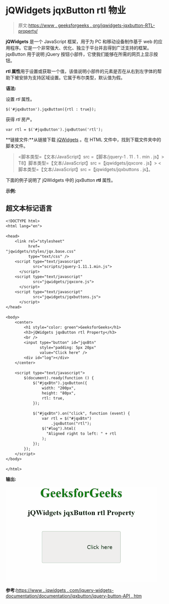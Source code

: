 # jQWidgets jqxButton rtl 物业

> 原文:[https://www . geeksforgeeks . org/jqwidgets-jqxbutton-RTL-property/](https://www.geeksforgeeks.org/jqwidgets-jqxbutton-rtl-property/)

**jQWidgets** 是一个 JavaScript 框架，用于为 PC 和移动设备制作基于 web 的应用程序。它是一个非常强大、优化、独立于平台并且得到广泛支持的框架。jqxButton 用于说明 jQuery 按钮小部件，它使我们能够在所需的网页上显示按钮。

**rtl 属性**用于设置或获取一个值，该值说明小部件的元素是否在从右到左字体的帮助下被安排为支持区域设置。它属于布尔类型，默认值为假。

**语法:**

设置 *rtl* 属性。

```
$('#jqxButton').jqxButton({rtl : true});  
```

获得 *rtl* 房产。

```
var rtl = $('#jqxButton').jqxButton('rtl'); 
```

**链接文件:**从链接下载 [jQWidgets](https://www.jqwidgets.com/download/) 。在 HTML 文件中，找到下载文件夹中的脚本文件。

> <link rel="”stylesheet”" href="”jqwidgets/styles/jqx.base.css”" type="”text/css”">
> <脚本类型=【文本/JavaScript】src =【脚本/jquery-1 . 11 . 1 . min . js】></脚本>
> T8】脚本类型=【文本/JavaScript】src =【jqwidgets/jqxcore . js】></脚本>
> <脚本类型=【文本/JavaScript】src =【jqwidgets/jqxbuttons . js】。

下面的例子说明了 jQWidgets 中的 jqxButton **rtl** 属性。

**示例:**

## 超文本标记语言

```
<!DOCTYPE html>
<html lang="en">

<head>
    <link rel="stylesheet" 
          href=
"jqwidgets/styles/jqx.base.css" 
          type="text/css" />
    <script type="text/javascript" 
            src="scripts/jquery-1.11.1.min.js">
      </script>
    <script type="text/javascript" 
            src="jqwidgets/jqxcore.js">
      </script>
    <script type="text/javascript" 
            src="jqwidgets/jqxbuttons.js">
      </script>
</head>

<body>
    <center>
        <h1 style="color: green">GeeksforGeeks</h1>
        <h3>jQWidgets jqxButton rtl Property</h3>
        <br />
        <input type="button" id="jqxBtn" 
               style="padding: 5px 20px"
               value="Click here" />
        <div id="log"></div>
    </center>

    <script type="text/javascript">
        $(document).ready(function () {
            $("#jqxBtn").jqxButton({
                width: "200px",
                height: "80px",
                rtl: true,
            });

            $("#jqxBtn").on("click", function (event) {
                var rtl = $("#jqxBtn")
                    .jqxButton("rtl");
                $("#log").html(
                  "Aligned right to left: " + rtl
                );
            });
        });
    </script>
</body>

</html>
```

**输出:**

![](img/73ce58f9d4433625fcf79d7d769a6c65.png)

**参考:**[https://www . jqwidgets . com/jquery-widgets-documentation/documentation/jqxbutton/jquery-button-API . htm](https://www.jqwidgets.com/jquery-widgets-documentation/documentation/jqxbutton/jquery-button-api.htm?search=)
